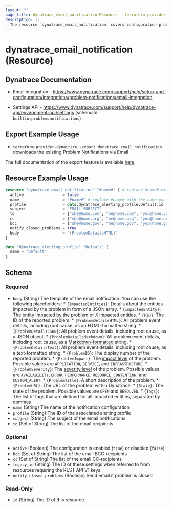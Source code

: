 ```yaml
---
layout: ""
page_title: dynatrace_email_notification Resource - terraform-provider-dynatrace"
description: |-
  The resource `dynatrace_email_notification` covers configuration problem notifications sent via Email
---
```


# dynatrace_email_notification (Resource)

## Dynatrace Documentation

- Email integration - https://www.dynatrace.com/support/help/setup-and-configuration/integrations/problem-notifications/email-integration

- Settings API - https://www.dynatrace.com/support/help/dynatrace-api/environment-api/settings (schemaId: `builtin:problem.notifications`)

## Export Example Usage

- `terraform-provider-dynatrace -export dynatrace_email_notification` downloads the existing Problem Notifications via Email

The full documentation of the export feature is available [here](https://registry.terraform.io/providers/dynatrace-oss/dynatrace/latest/docs/guides/export-v2).

## Resource Example Usage

```terraform
resource "dynatrace_email_notification" "#name#" { # replace #name# with the name you would like your resource be known within your Terraform Module
  active                 = false
  name                   = "#name#" # replace #name# with the name you would like your entry to be displayed within the Dynatrace Web UI
  profile                = data.dynatrace_alerting_profile.Default.id
  subject                = "EMAIL-SUBJECT"
  to                     = ["she@home.com", "me@home.com", "you@home.com"]
  cc                     = ["she@home.org", "me@home.org", "you@home.org"]
  bcc                    = ["she@home.gov", "me@home.gov", "you@home.gov"]
  notify_closed_problems = true
  body                   = "{ProblemDetailsHTML}"
}

data "dynatrace_alerting_profile" "Default" {
  name = "Default"
}
```

<!-- schema generated by tfplugindocs -->
## Schema

### Required

- `body` (String) The template of the email notification.  You can use the following placeholders:  * `{ImpactedEntities}`: Details about the entities impacted by the problem in form of a JSON array.  * `{ImpactedEntity}`: The entity impacted by the problem or *X* impacted entities.  * `{PID}`: The ID of the reported problem.  * `{ProblemDetailsHTML}`: All problem event details, including root cause, as an HTML-formatted string.  * `{ProblemDetailsJSON}`: All problem event details, including root cause, as a JSON object.  * `{ProblemDetailsMarkdown}`: All problem event details, including root cause, as a [Markdown-formatted](https://www.markdownguide.org/cheat-sheet/) string.  * `{ProblemDetailsText}`: All problem event details, including root cause, as a text-formatted string.  * `{ProblemID}`: The display number of the reported problem.  * `{ProblemImpact}`: The [impact level](https://www.dynatrace.com/support/help/shortlink/impact-analysis) of the problem. Possible values are `APPLICATION`, `SERVICE`, and `INFRASTRUCTURE`.  * `{ProblemSeverity}`: The [severity level](https://www.dynatrace.com/support/help/shortlink/event-types) of the problem. Possible values are `AVAILABILITY`, `ERROR`, `PERFORMANCE`, `RESOURCE_CONTENTION`, and `CUSTOM_ALERT`.  * `{ProblemTitle}`: A short description of the problem.  * `{ProblemURL}`: The URL of the problem within Dynatrace.  * `{State}`: The state of the problem. Possible values are `OPEN` and `RESOLVED`.  * `{Tags}`: The list of tags that are defined for all impacted entities, separated by commas
- `name` (String) The name of the notification configuration
- `profile` (String) The ID of the associated alerting profile
- `subject` (String) The subject of the email notifications
- `to` (Set of String) The list of the email recipients

### Optional

- `active` (Boolean) The configuration is enabled (`true`) or disabled (`false`)
- `bcc` (Set of String) The list of the email BCC-recipients
- `cc` (Set of String) The list of the email CC-recipients
- `legacy_id` (String) The ID of these settings when referred to from resources requiring the REST API V1 keys
- `notify_closed_problems` (Boolean) Send email if problem is closed

### Read-Only

- `id` (String) The ID of this resource.
 